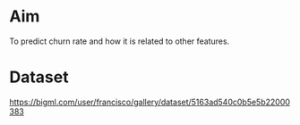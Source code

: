 # Aim

To predict churn rate and how it is related to other features.

# Dataset

https://bigml.com/user/francisco/gallery/dataset/5163ad540c0b5e5b22000383

